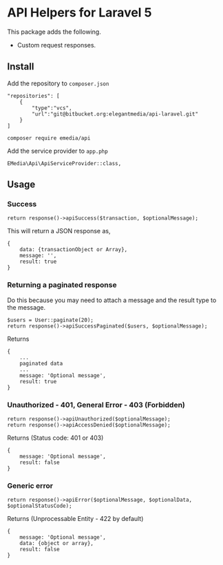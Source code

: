 # API Helpers for Laravel 5

This package adds the following.

- Custom request responses.

## Install
Add the repository to `composer.json`
```
"repositories": [
	{
	    "type":"vcs",
	    "url":"git@bitbucket.org:elegantmedia/api-laravel.git"
	}
]
```

```
composer require emedia/api
```

Add the service provider to `app.php`
```
EMedia\Api\ApiServiceProvider::class,
```

## Usage

### Success
```
return response()->apiSuccess($transaction, $optionalMessage);
```

This will return a JSON response as,
```
{
	data: {transactionObject or Array},
	message: '',
	result: true
}
```

### Returning a paginated response

Do this because you may need to attach a message and the result type to the message.
```
$users = User::paginate(20);
return response()->apiSuccessPaginated($users, $optionalMessage);
```

Returns
```
{
	...
	paginated data
	...
	message: 'Optional message',
	result: true
}
```

### Unauthorized - 401, General Error - 403 (Forbidden)

```
return response()->apiUnauthorized($optionalMessage);
return response()->apiAccessDenied($optionalMessage);
```

Returns (Status code: 401 or 403)
```
{
	message: 'Optional message',
	result: false
}
```

### Generic error
```
return response()->apiError($optionalMessage, $optionalData, $optionalStatusCode);
```

Returns (Unprocessable Entity - 422 by default)
```
{
	message: 'Optional message',
	data: {object or array},
	result: false
}
```